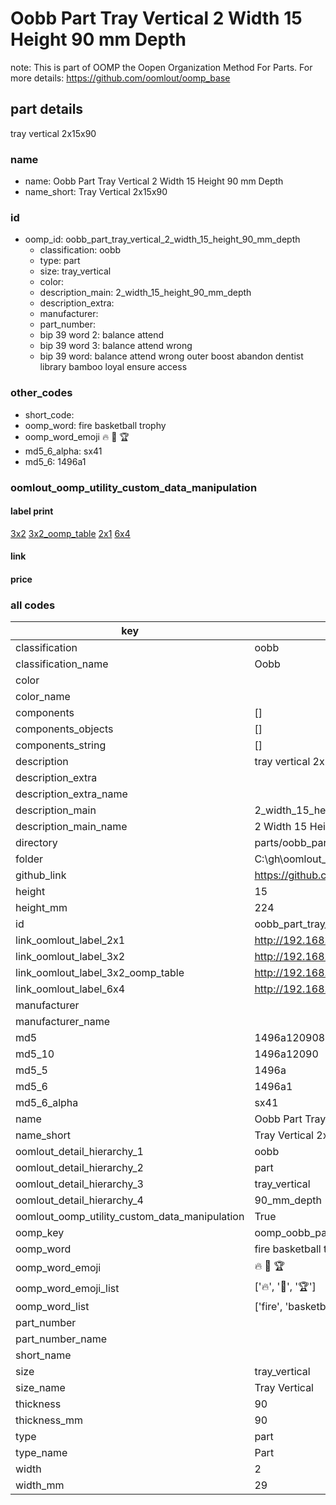 # Oobb Part Tray Vertical 2 Width 15 Height 90 mm Depth  

note: This is part of OOMP the Oopen Organization Method For Parts. For more details: https://github.com/oomlout/oomp_base

##  part details
  



tray vertical 2x15x90



### name
* name: Oobb Part Tray Vertical 2 Width 15 Height 90 mm Depth
* name_short: Tray Vertical 2x15x90 
### id
* oomp_id: oobb_part_tray_vertical_2_width_15_height_90_mm_depth
  * classification: oobb
  * type: part
  * size: tray_vertical
  * color: 
  * description_main: 2_width_15_height_90_mm_depth
  * description_extra: 
  * manufacturer: 
  * part_number: 
  * bip 39 word 2: balance attend
  * bip 39 word 3: balance attend wrong
  * bip 39 word: balance attend wrong outer boost abandon dentist library bamboo loyal ensure access

### other_codes
* short_code: 
* oomp_word: fire basketball trophy
* oomp_word_emoji :fire: :basketball: :trophy:
* md5_6_alpha: sx41
* md5_6: 1496a1






### oomlout_oomp_utility_custom_data_manipulation
#### label print
[3x2](http://192.168.1.245:1112/?label=oomp%20sx41)
[3x2_oomp_table](http://192.168.1.108:1112/?label=oomp%20sx41)
[2x1](http://192.168.1.242:1112/?label=oomp%20sx41)
[6x4](http://192.168.1.55:1112/?label=oomp%20sx41)    

#### link

                              

#### price







### all codes 
| key | value |  
| --- | --- |  
| classification | oobb |  
| classification_name | Oobb |  
| color |  |  
| color_name |  |  
| components | [] |  
| components_objects | [] |  
| components_string | [] |  
| description | tray vertical 2x15x90 |  
| description_extra |  |  
| description_extra_name |  |  
| description_main | 2_width_15_height_90_mm_depth |  
| description_main_name | 2 Width 15 Height 90 mm Depth |  
| directory | parts/oobb_part_tray_vertical_2_width_15_height_90_mm_depth |  
| folder | C:\gh\oomlout_oobb_version_4_generated_parts\parts\oobb_part_tray_vertical_2_width_15_height_90_mm_depth |  
| github_link | https://github.com/oomlout/oomlout_oomp_part_src/tree/main/parts/oobb_part_tray_vertical_2_width_15_height_90_mm_depth |  
| height | 15 |  
| height_mm | 224 |  
| id | oobb_part_tray_vertical_2_width_15_height_90_mm_depth |  
| link_oomlout_label_2x1 | http://192.168.1.242:1112/?label=oomp%20sx41 |  
| link_oomlout_label_3x2 | http://192.168.1.245:1112/?label=oomp%20sx41 |  
| link_oomlout_label_3x2_oomp_table | http://192.168.1.108:1112/?label=oomp%20sx41 |  
| link_oomlout_label_6x4 | http://192.168.1.55:1112/?label=oomp%20sx41 |  
| manufacturer |  |  
| manufacturer_name |  |  
| md5 | 1496a12090810750000cd9d5fd43a08d |  
| md5_10 | 1496a12090 |  
| md5_5 | 1496a |  
| md5_6 | 1496a1 |  
| md5_6_alpha | sx41 |  
| name | Oobb Part Tray Vertical 2 Width 15 Height 90 mm Depth |  
| name_short | Tray Vertical 2x15x90  |  
| oomlout_detail_hierarchy_1 | oobb |  
| oomlout_detail_hierarchy_2 | part |  
| oomlout_detail_hierarchy_3 | tray_vertical |  
| oomlout_detail_hierarchy_4 | 90_mm_depth |  
| oomlout_oomp_utility_custom_data_manipulation | True |  
| oomp_key | oomp_oobb_part_tray_vertical_2_width_15_height_90_mm_depth |  
| oomp_word | fire basketball trophy |  
| oomp_word_emoji | :fire: :basketball: :trophy: |  
| oomp_word_emoji_list | [':fire:', ':basketball:', ':trophy:'] |  
| oomp_word_list | ['fire', 'basketball', 'trophy'] |  
| part_number |  |  
| part_number_name |  |  
| short_name |  |  
| size | tray_vertical |  
| size_name | Tray Vertical |  
| thickness | 90 |  
| thickness_mm | 90 |  
| type | part |  
| type_name | Part |  
| width | 2 |  
| width_mm | 29 |  
